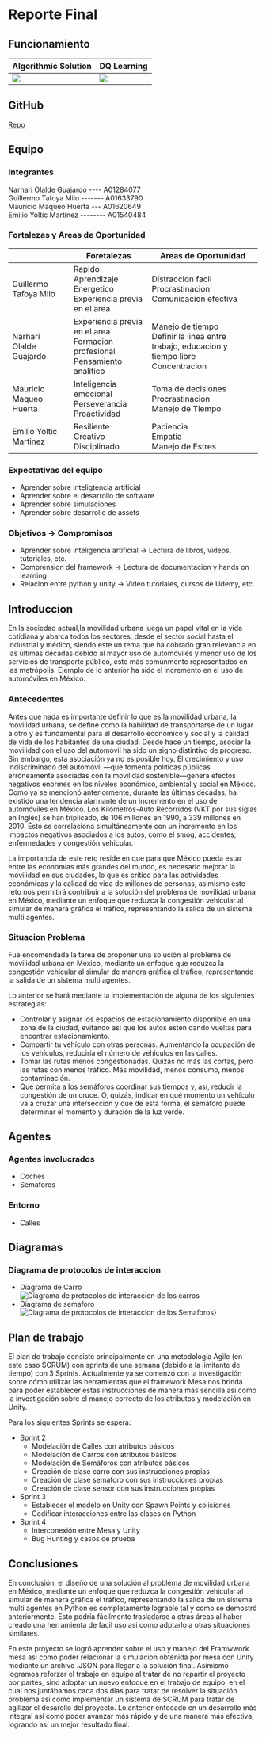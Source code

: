 # Reporte Final
## Funcionamiento
|  Algorithmic Solution  | DQ Learning |
|-----------|--------|
|![](https://github.com/GuillermoTafoya/Multiagentes/blob/master/DQ%20Learning/ShowOff/IMGS/notIA.gif)|![](https://github.com/GuillermoTafoya/Multiagentes/blob/master/DQ%20Learning/ShowOff/IMGS/IA.gif)|
## GitHub
[Repo](https://github.com/GuillermoTafoya/Multiagentes)
## Equipo
### Integrantes
Narhari Olalde Guajardo ---- A01284077 <br/>
Guillermo Tafoya Milo ------- A01633790 <br/>
Mauricio Maqueo Huerta --- A01620649  <br/>
Emilio Yoltic Martinez -------- A01540484  <br/>

### Fortalezas y Areas de Oportunidad
|   | Foretalezas  | Areas de Oportunidad  |
|--------------------------|----------------------------------------------------------------------------------------|---|
|  Guillermo Tafoya Milo   | Rapido Aprendizaje <br/> Energetico <br/> Experiencia previa en el area                | Distraccion facil <br/> Procrastinacion <br/> Comunicacion efectiva  |
|  Narhari Olalde Guajardo |  Experiencia previa en el area <br/> Formacion profesional <br/> Pensamiento analítico | Manejo de tiempo <br/> Definir la linea entre trabajo, educacion y tiempo libre <br/> Concentracion |
|  Mauricio Maqueo Huerta  | Inteligencia emocional <br/> Perseverancia <br/> Proactividad                          |Toma de decisiones <br/>Procrastinacion <br/> Manejo de Tiempo |
| Emilio Yoltic Martinez |  Resiliente <br/> Creativo <br/> Disciplinado                                          | Paciencia <br/> Empatia <br/> Manejo de Estres |

### Expectativas del equipo
- Aprender sobre inteligtencia artificial
- Aprender sobre el desarrollo de software
- Aprender sobre simulaciones
- Aprender sobre desarrollo de assets

### Objetivos -> Compromisos
- Aprender sobre inteligencia artificial -> Lectura de libros, videos, tutoriales, etc.
- Comprension del framework -> Lectura de documentacion y hands on learning
- Relacion entre python y unity -> Video tutoriales, cursos de Udemy, etc.

## Introduccion
En la sociedad actual,la movilidad urbana juega un papel vital en la vida cotidiana y abarca todos los sectores, desde el sector social hasta el industrial y médico, siendo este un tema que ha cobrado gran relevancia en las últimas décadas debido al mayor uso de automóviles y menor uso de los servicios de transporte público, esto más comúnmente representados en las metrópolis. Ejemplo de lo anterior ha sido el incremento en el uso de automóviles en México.

### Antecedentes
Antes que nada es importante definir lo que es la movilidad urbana, la movilidad urbana, se define como la habilidad de transportarse de un lugar a otro  y es fundamental para el desarrollo económico y social y la calidad de vida de los habitantes de una ciudad. Desde hace un tiempo, asociar la movilidad con el uso del automóvil ha sido un signo distintivo de progreso. Sin embargo, esta asociación ya no es posible hoy. El crecimiento y uso indiscriminado del automóvil —que fomenta políticas públicas erróneamente asociadas con la movilidad sostenible—genera efectos negativos enormes en los niveles económico, ambiental y social en México. Como ya se mencionó anteriormente, durante las últimas décadas, ha existido una tendencia alarmante de un incremento en el uso de automóviles en México. Los Kilómetros-Auto Recorridos (VKT por sus siglas en Inglés) se han triplicado, de 106 millones en 1990, a 339 millones en 2010. Ésto se correlaciona simultáneamente con un incremento en los impactos negativos asociados a los autos, como el smog, accidentes, enfermedades y congestión vehicular.

La importancia de este reto reside en que para que México pueda estar entre las economías más grandes del mundo, es necesario mejorar la movilidad en sus ciudades, lo que es crítico para las actividades económicas y la calidad de vida de millones de personas, asimismo este reto nos permitirá contribuir a la solución del problema de movilidad urbana en México, mediante un enfoque que reduzca la congestión vehicular al simular de manera gráfica el tráfico, representando la salida de un sistema multi agentes.

### Situacion Problema
Fue encomendada la tarea de proponer una solución al problema de movilidad urbana en México, mediante un enfoque que reduzca la congestión vehicular al simular de manera gráfica el tráfico, representando la salida de un sistema multi agentes.

Lo anterior se hará mediante la implementación de alguna de los siguientes estrategias:
- Controlar y asignar los espacios de estacionamiento disponible en una zona de la ciudad, evitando así que los autos estén dando vueltas para encontrar estacionamiento.
- Compartir tu vehículo con otras personas. Aumentando la ocupación de los vehículos, reduciría el número de vehículos en las calles.
- Tomar las rutas menos congestionadas. Quizás no más las cortas, pero las rutas con menos tráfico. Más movilidad, menos consumo, menos contaminación.
- Que permita a los semáforos coordinar sus tiempos y, así, reducir la congestión de un cruce. O, quizás, indicar en qué momento un vehículo va a cruzar una intersección y que de esta forma, el semáforo puede determinar el momento y duración de la luz verde.

## Agentes
### Agentes involucrados
- Coches
- Semaforos

### Entorno
- Calles

## Diagramas

### Diagrama de protocolos de interaccion
- Diagrama de Carro
![Diagrama de protocolos de interaccion de los carros](/M3_Actividad%20(AD2022)/_Multimedia/Carro.jpeg)
- Diagrama de semaforo
![Diagrama de protocolos de interaccion de los Semaforos](/M3_Actividad%20(AD2022)/_Multimedia/Semaforo.jpeg)}

## Plan de trabajo
El plan de trabajo consiste principalmente en una metodología Agile (en este caso SCRUM) con sprints de una semana (debido a la limitante de tiempo) con 3 Sprints. Actualmente ya se comenzó con la investigación sobre cómo utilizar las herramientas que el framework Mesa nos brinda para poder establecer estas instrucciones de manera más sencilla así como la investigación sobre el manejo correcto de los atributos y modelación en Unity.

Para los siguientes Sprints se espera:

- Sprint 2
  -  Modelación de Calles con atributos básicos
  - Modelación de Carros con atributos básicos
  - Modelación de Semáforos con atributos básicos
  - Creación de clase carro con sus instrucciones propias
  - Creación de clase semaforo con sus instrucciones propias
  - Creación de clase sensor con sus instrucciones propias
- Sprint 3
  - Establecer el modelo en Unity con Spawn Points y colisiones
  - Codificar interacciones entre las clases en Python
- Sprint 4
  - Interconexión entre Mesa y Unity
  - Bug Hunting y casos de prueba


## Conclusiones
En conclusión, el diseño de una solución al problema de movilidad urbana en México, mediante un enfoque que reduzca la congestión vehicular al simular de manera gráfica el tráfico, representando la salida de un sistema multi agentes en Python es completamente lograble tal y como se demostró anteriormente. Esto podría fácilmente trasladarse a otras áreas al haber creado una herramienta de facil uso asi como adptarlo a otras situaciones similares.

En este proyecto se logró aprender sobre el uso y manejo del Framwwork mesa asi como poder relacionar la simulacion obtenida por mesa con Unity mediante un archivo .JSON para llegar a la solución final. Asimismo logramos reforzar el trabajo en equipo al tratar de no repartir el proyecto por partes, sino adoptar un nuevo enfoque en el trabajo de equipo, en el cual nos juntábamos cada dos dias para tratar de resolver la situación problema asi como implementar un sistema de SCRUM para tratar de agilizar el desarollo del proyecto. Lo anterior enfocado en un desarrollo más integral así como poder avanzar más rápido y de una manera más efectiva, logrando así un mejor resultado final.
